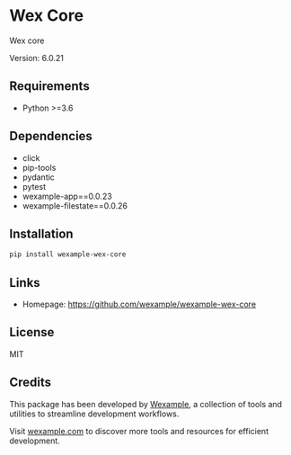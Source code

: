 # Wex Core

Wex core

Version: 6.0.21

## Requirements

- Python >=3.6

## Dependencies

- click
- pip-tools
- pydantic
- pytest
- wexample-app==0.0.23
- wexample-filestate==0.0.26

## Installation

```bash
pip install wexample-wex-core
```

## Links

- Homepage: https://github.com/wexample/wexample-wex-core

## License

MIT
## Credits

This package has been developed by [Wexample](https://wexample.com), a collection of tools and utilities to streamline development workflows.

Visit [wexample.com](https://wexample.com) to discover more tools and resources for efficient development.